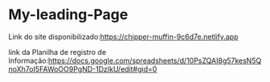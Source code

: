 # My-leading-Page

Link do site disponibilizado:https://chipper-muffin-9c6d7e.netlify.app

link da Planilha de registro de Informação:https://docs.google.com/spreadsheets/d/10PsZQAI8g57kesN5QnoXh7oI5FAWoOO9PgND-1DzIkU/edit#gid=0
